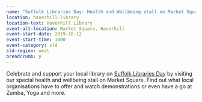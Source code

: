 ```yaml
---
name: "Suffolk Libraries Day: Health and Wellbeing stall on Market Square"
location: haverhill-library
location-text: Haverhill Library
event-alt-location: Market Square, Haverhill
event-start-date: 2019-10-12
event-start-time: 1000
event-category: sld
sld-region: west
breadcrumb: y
---
```


Celebrate and support your local library on [Suffolk Libraries Day](/suffolk-libraries-day/) by visiting our special health and wellbeing stall on Market Square. Find out what local organisations have to offer and watch demonstrations or even have a go at Zumba, Yoga and more.
